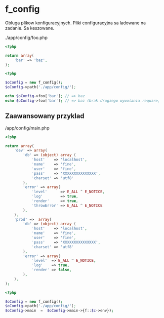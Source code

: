 # f_config

Obluga plikow konfiguracyjnych.
Pliki configuracyjna sa ladowane na zadanie. Sa keszowane.


./app/config/foo.php

~~~php
<?php

return array(
    'bar' => 'baz',
);
~~~

~~~php
<?php

$oConfig = new f_config();
$oConfig->path('./app/config/');

echo $oConfig->foo['bar']; // => baz
echo $oConfig->foo['bar']; // => baz (brak drugiego wywolania require, uzywany cache)
~~~


## Zaawansowany przyklad

/app/config/main.php

~~~php
<?php

return array(
    'dev' => array(
        'db' => (object) array (
            'host'    => 'localhost',
            'name'    => 'fine',
            'user'    => 'fine',
            'pass'    => 'XXXXXXXXXXXXXXX',
            'charset' => 'utf8'
        ),
        'error' => array(
            'level'      => E_ALL ^ E_NOTICE,
            'log'        => true,
            'render'     => true,
            'throwError' => E_ALL ^ E_NOTICE
        ),
    ),
    'prod' =>  array(
        'db' => (object) array (
            'host'    => 'localhost',
            'name'    => 'fine',
            'user'    => 'fine',
            'pass'    => 'XXXXXXXXXXXXXXX',
            'charset' => 'utf8'
        ),
        'error' => array(
            'level'  => E_ALL ^ E_NOTICE,
            'log'    => true,
            'render' => false,
        ),
    ),
);
~~~

~~~php
<?php

$oConfig = new f_config();
$oConfig->path('./app/config/');
$oConfig->main  =  $oConfig->main->{f::$c->env});
~~~





